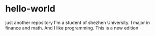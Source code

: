 # hello-world
just another repository
I'm a student of shezhen University. I major in finance and math. And I like programming. 
This is a new edition
